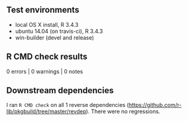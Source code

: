 ## Test environments
* local OS X install, R 3.4.3
* ubuntu 14.04 (on travis-ci), R 3.4.3
* win-builder (devel and release)

## R CMD check results

0 errors | 0 warnings | 0 notes

## Downstream dependencies

I ran `R CMD check` on all 1 reverse dependencies
(https://github.com/r-lib/pkgbuild/tree/master/revdep). There were no
regressions.
